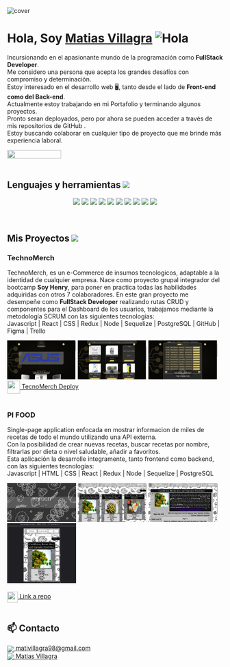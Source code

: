 <div>
<img width="50%" height = "50%" src="https://www.wingstechsolutions.com/wp-content/uploads/2022/03/full-stack-development.gif" alt="cover" />
</div>

# **Hola, Soy [Matias Villagra](https://www.linkedin.com/in/matias-villagra-067955248/)** <img width="45" src="https://user-images.githubusercontent.com/76783198/182454378-115c3a2e-50cc-490e-85f0-fbdfab7f36ba.gif" alt="Hola">

Incursionando en el apasionante mundo de la programación como **FullStack Developer**.<br>
Me considero una persona que acepta los grandes desafíos con compromiso y determinación.<br>
Estoy interesado en el desarrollo web 🖥️, tanto desde el lado de **Front-end como del Back-end**.<br>
Actualmente estoy trabajando en mi Portafolio y terminando algunos proyectos. <br>
Pronto seran deployados, pero por ahora se pueden acceder a través de mis repositorios de GitHub . <br>
Estoy buscando colaborar en cualquier tipo de proyecto que me brinde más experiencia laboral. <br>

<div >
    <img width="50%" height="50%" src="https://www.fullstacktechnology.com/wp-content/uploads/2020/10/web_development_2.gif"/>
</div> 
</br>

## **Lenguajes y herramientas** <img src = "https://media2.giphy.com/media/QssGEmpkyEOhBCb7e1/giphy.gif?cid=ecf05e47a0n3gi1bfqntqmob8g9aid1oyj2wr3ds3mg700bl&rid=giphy.gif" width = 32px>
<div align="center">
    <img width ='20px' src ='https://raw.githubusercontent.com/rahulbanerjee26/githubAboutMeGenerator/main/icons/reactjs.svg'> 
    <img width ='20px' src ='https://raw.githubusercontent.com/rahulbanerjee26/githubAboutMeGenerator/main/icons/javascript.svg'> 
    <img width ='20px' src ='https://raw.githubusercontent.com/rahulbanerjee26/githubAboutMeGenerator/main/icons/css.svg'> 
    <img width ='20px' src ='https://raw.githubusercontent.com/rahulbanerjee26/githubAboutMeGenerator/main/icons/express.svg'>
    <img width ='20px' src ='https://raw.githubusercontent.com/rahulbanerjee26/githubAboutMeGenerator/main/icons/git.svg'> 
    <img width ='20px' src ='https://raw.githubusercontent.com/rahulbanerjee26/githubAboutMeGenerator/main/icons/github.svg'> 
    <img width ='20px' src ='https://raw.githubusercontent.com/rahulbanerjee26/githubAboutMeGenerator/main/icons/html.svg'> 
    <img width ='20px' src ='https://raw.githubusercontent.com/rahulbanerjee26/githubAboutMeGenerator/main/icons/postman.svg'> 
    <img width ='20px' src ='https://raw.githubusercontent.com/rahulbanerjee26/githubAboutMeGenerator/main/icons/redux.svg'> 
    <img width ='20px' src ='https://raw.githubusercontent.com/rahulbanerjee26/githubAboutMeGenerator/main/icons/postgresql.svg'>
</div>
</br></br>

## **Mis Proyectos** <img src = "https://media1.giphy.com/media/JZ40cnfnN11KycrvMF/giphy.gif?cid=ecf05e47a0n3gi1bfqntqmob8g9aid1oyj2wr3ds3mg700bl&rid=giphy.gif" width = 32px>
### **TechnoMerch**
TechnoMerch, es un e-Commerce de insumos tecnologicos, adaptable a la identidad de cualquier empresa.
Nace como proyecto grupal integrador del bootcamp **Soy Henry**, para poner en practica todas las habilidades adquiridas con otros 7 colaboradores.
En este gran proyecto me desempeñe como **FullStack Developer** realizando rutas CRUD y componentes para el Dashboard de los usuarios, trabajamos mediante la metodología SCRUM con las siguientes tecnologías:<br>
Javascript | React | CSS | Redux | Node | Sequelize | PostgreSQL | GitHub | Figma | Trello

<!-- ![Group 7](https://user-images.githubusercontent.com/76783198/184268606-e727df34-1c68-41cb-b835-ea2617bf07bf.png) -->
<div align="row"> 
    <img src="./img/PrevPF1.png" width="32%" height="32%"  />
    <img src="./img/PrevPF2.png" width="32%" height="32%"  />
    <img src="./img/PrevPF3.png" width="32%" height="32%"  />
</div>


<a href="https://6evi.duckdns.org:1337/" fontSize="34">
      <img align="center" src="https://user-images.githubusercontent.com/76783198/183678369-e773f0f2-6f7b-4921-acac-36155eae3322.svg" width="30" height="30"/>
      TecnoMerch Deploy
</a>
</br></br>


### **PI FOOD**
Single-page application enfocada en mostrar informacion de miles de recetas de todo el mundo utilizando una API externa.<br>
Con la posibilidad de crear nuevas recetas, buscar recetas por nombre, filtrarlas por dieta o nivel saludable, añadir a favoritos. <br>
Esta aplicación la desarrolle integramente, tanto frontend como backend, con las siguientes tecnologías:<br>
Javascript | HTML | CSS | React | Redux | Node | Sequelize | PostgreSQL<br>


<div align="row" >
      <img src="./img/PrevPI1.png" width="32%" height="32%"  />
      <img src="./img/PrevPI2.png" width="32%" height="32%"  />
      <img src="./img/PrevPI3.png" width="32%" height="32%"  />
      <img src="./img/PrevPI5.png" width="32%" height="32%"  />
</div>

<!-- ## **Faltan Deploy del FOOD**
<a href="" fontSize="34">
      <img align="center" src="https://user-images.githubusercontent.com/76783198/183678369-e773f0f2-6f7b-4921-acac-36155eae3322.svg" width="30" height="30"/>
      PI-FOOD Deploy
</a> -->
</br>
<a href="https://github.com/MatiVillagra98/PI-Food">
      <img align="center" src="https://user-images.githubusercontent.com/76783198/183681387-b4432771-313b-4527-a157-75786233b3b0.svg" width="25" height="25"/>
      Link a repo
</a>
</br></br>


## 📫 Contacto

<p>
    <a href="https://mativillagra98@gmail.com">
      <img align="center" src="https://user-images.githubusercontent.com/76783198/182482940-c4a2a044-de93-4450-b354-9628cbb175c9.svg"/>
      mativillagra98@gmail.com
    </a>    
    <br>
    <a href="https://www.linkedin.com/in/matias-villagra">
      <img align="center" src="https://user-images.githubusercontent.com/76783198/182481396-19c89e94-f3ba-4e33-9df4-f5b7a094cf8f.svg"/>
      Matias Villagra
    </a>
</p>


